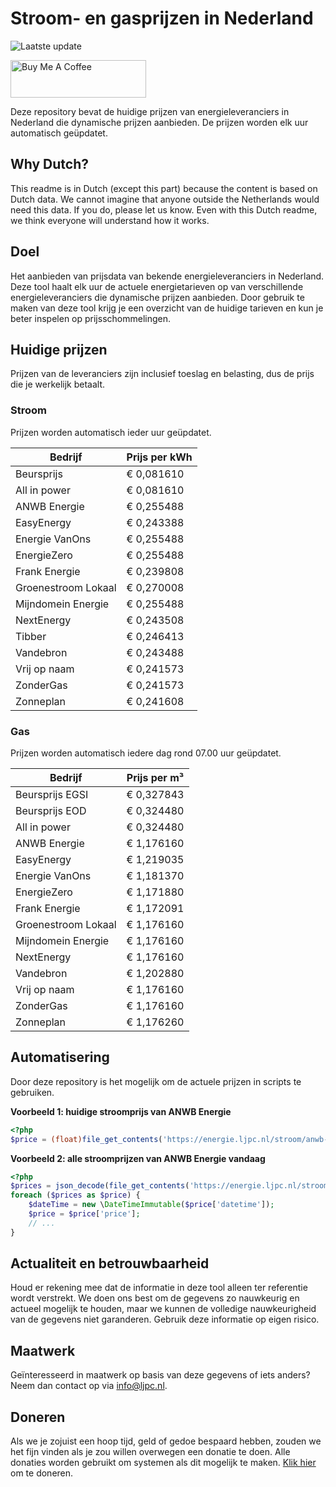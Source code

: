 # Stroom- en gasprijzen in Nederland

![Laatste update](https://img.shields.io/badge/laatste%20update-2025--04--14%2000%3A00%20CET-brightgreen)

<a href="https://www.buymeacoffee.com/Lars-" target="_blank"><img src="https://cdn.buymeacoffee.com/buttons/v2/default-orange.png" alt="Buy Me A Coffee" height="60" style="height: 60px !important;width: 217px !important;" ></a>

Deze repository bevat de huidige prijzen van energieleveranciers in Nederland die dynamische prijzen aanbieden. De prijzen worden elk uur automatisch geüpdatet.

## Why Dutch?

This readme is in Dutch (except this part) because the content is based on Dutch data. We cannot imagine that anyone outside the Netherlands would need this data. If you do, please let us know. Even with this Dutch readme, we think
everyone will understand how it works.

## Doel

Het aanbieden van prijsdata van bekende energieleveranciers in Nederland. Deze tool haalt elk uur de actuele energietarieven op van verschillende energieleveranciers die dynamische prijzen aanbieden. Door gebruik te maken van deze tool
krijg je een overzicht van de huidige tarieven en kun je beter inspelen op prijsschommelingen.

## Huidige prijzen

Prijzen van de leveranciers zijn inclusief toeslag en belasting, dus de prijs die je werkelijk betaalt.

### Stroom

Prijzen worden automatisch ieder uur geüpdatet.

 Bedrijf | Prijs per kWh 
---------|---------------
Beursprijs | € 0,081610
All in power | € 0,081610
ANWB Energie | € 0,255488
EasyEnergy | € 0,243388
Energie VanOns | € 0,255488
EnergieZero | € 0,255488
Frank Energie | € 0,239808
Groenestroom Lokaal | € 0,270008
Mijndomein Energie | € 0,255488
NextEnergy | € 0,243508
Tibber | € 0,246413
Vandebron | € 0,243488
Vrij op naam | € 0,241573
ZonderGas | € 0,241573
Zonneplan | € 0,241608


### Gas

Prijzen worden automatisch iedere dag rond 07.00 uur geüpdatet.

 Bedrijf | Prijs per m³ 
---------|--------------
Beursprijs EGSI | € 0,327843
Beursprijs EOD | € 0,324480
All in power | € 0,324480
ANWB Energie | € 1,176160
EasyEnergy | € 1,219035
Energie VanOns | € 1,181370
EnergieZero | € 1,171880
Frank Energie | € 1,172091
Groenestroom Lokaal | € 1,176160
Mijndomein Energie | € 1,176160
NextEnergy | € 1,176160
Vandebron | € 1,202880
Vrij op naam | € 1,176160
ZonderGas | € 1,176160
Zonneplan | € 1,176260


## Automatisering

Door deze repository is het mogelijk om de actuele prijzen in scripts te gebruiken.

**Voorbeeld 1: huidige stroomprijs van ANWB Energie**

```php
<?php
$price = (float)file_get_contents('https://energie.ljpc.nl/stroom/anwb-energie-nu.txt');

```

**Voorbeeld 2: alle stroomprijzen van ANWB Energie vandaag**

```php
<?php
$prices = json_decode(file_get_contents('https://energie.ljpc.nl/stroom/all-in-power-vandaag.json'),true);
foreach ($prices as $price) {
    $dateTime = new \DateTimeImmutable($price['datetime']);
    $price = $price['price'];
    // ...
}
```

## Actualiteit en betrouwbaarheid

Houd er rekening mee dat de informatie in deze tool alleen ter referentie wordt verstrekt. We doen ons best om de gegevens zo nauwkeurig en actueel mogelijk te houden, maar we kunnen de volledige nauwkeurigheid van de gegevens niet
garanderen. Gebruik deze informatie op eigen risico.

## Maatwerk

Geïnteresseerd in maatwerk op basis van deze gegevens of iets anders? Neem dan contact op
via [info@ljpc.nl](mailto:info@ljpc.nl?subject=Energie%20prijzen).

## Doneren

Als we je zojuist een hoop tijd, geld of gedoe bespaard hebben, zouden we het fijn vinden als je zou willen overwegen een
donatie te doen. Alle donaties worden gebruikt om systemen als dit mogelijk te
maken. [Klik hier](https://www.buymeacoffee.com/Lars-) om te doneren.
